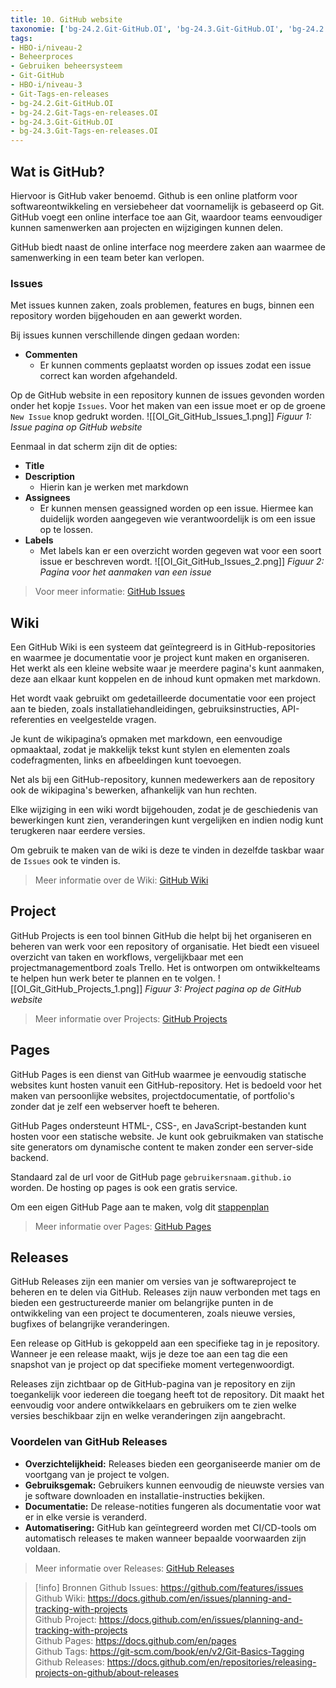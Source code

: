 ```yaml
---
title: 10. GitHub website
taxonomie: ['bg-24.2.Git-GitHub.OI', 'bg-24.3.Git-GitHub.OI', 'bg-24.2.Git-Tags-en-releases.OI', 'bg-24.3.Git-Tags-en-releases.OI']
tags:
- HBO-i/niveau-2
- Beheerproces
- Gebruiken beheersysteem
- Git-GitHub
- HBO-i/niveau-3
- Git-Tags-en-releases
- bg-24.2.Git-GitHub.OI
- bg-24.2.Git-Tags-en-releases.OI
- bg-24.3.Git-GitHub.OI
- bg-24.3.Git-Tags-en-releases.OI
---
```


## Wat is GitHub?
Hiervoor is GitHub vaker benoemd. Github is een online platform voor softwareontwikkeling en versiebeheer dat voornamelijk is gebaseerd op Git. GitHub voegt een online interface toe aan Git, waardoor teams eenvoudiger kunnen samenwerken aan projecten en wijzigingen kunnen delen.

GitHub biedt naast de online interface nog meerdere zaken aan waarmee de samenwerking in een team beter kan verlopen.

### Issues
Met issues kunnen zaken, zoals problemen, features en bugs, binnen een repository worden bijgehouden en aan gewerkt worden.

Bij issues kunnen verschillende dingen gedaan worden:

- **Commenten**
  - Er kunnen comments geplaatst worden op issues zodat een issue correct kan worden afgehandeld.

Op de GitHub website in een repository kunnen de issues gevonden worden onder het kopje `Issues`. Voor het maken van een issue moet er op de groene `New Issue` knop gedrukt worden.
![[OI_Git_GitHub_Issues_1.png]]
*Figuur 1: Issue pagina op GitHub website*

Eenmaal in dat scherm zijn dit de opties:
- **Title**
- **Description**
  - Hierin kan je werken met markdown
- **Assignees**
  - Er kunnen mensen geassigned worden op een issue. Hiermee kan duidelijk worden aangegeven wie verantwoordelijk is om een issue op te lossen.
- **Labels**
  - Met labels kan er een overzicht worden gegeven wat voor een soort issue er beschreven wordt.
![[OI_Git_GitHub_Issues_2.png]]
*Figuur 2: Pagina voor het aanmaken van een issue*

> Voor meer informatie: [GitHub Issues](https://github.com/features/issues)

## Wiki
Een GitHub Wiki is een systeem dat geïntegreerd is in GitHub-repositories en waarmee je documentatie voor je project kunt maken en organiseren. Het werkt als een kleine website waar je meerdere pagina's kunt aanmaken, deze aan elkaar kunt koppelen en de inhoud kunt opmaken met markdown.

Het wordt vaak gebruikt om gedetailleerde documentatie voor een project aan te bieden, zoals installatiehandleidingen, gebruiksinstructies, API-referenties en veelgestelde vragen.

Je kunt de wikipagina’s opmaken met markdown, een eenvoudige opmaaktaal, zodat je makkelijk tekst kunt stylen en elementen zoals codefragmenten, links en afbeeldingen kunt toevoegen.

Net als bij een GitHub-repository, kunnen medewerkers aan de repository ook de wikipagina's bewerken, afhankelijk van hun rechten.

Elke wijziging in een wiki wordt bijgehouden, zodat je de geschiedenis van bewerkingen kunt zien, veranderingen kunt vergelijken en indien nodig kunt terugkeren naar eerdere versies.

Om gebruik te maken van de wiki is deze te vinden in dezelfde taskbar waar de `Issues` ook te vinden is.

> Meer informatie over de Wiki: [GitHub Wiki](https://docs.github.com/en/issues/planning-and-tracking-with-projects)

## Project
GitHub Projects is een tool binnen GitHub die helpt bij het organiseren en beheren van werk voor een repository of organisatie. Het biedt een visueel overzicht van taken en workflows, vergelijkbaar met een projectmanagementbord zoals Trello. Het is ontworpen om ontwikkelteams te helpen hun werk beter te plannen en te volgen.
![[OI_Git_GitHub_Projects_1.png]]
*Figuur 3: Project pagina op de GitHub website*

> Meer informatie over Projects: [GitHub Projects](https://docs.github.com/en/issues/planning-and-tracking-with-projects)

## Pages
GitHub Pages is een dienst van GitHub waarmee je eenvoudig statische websites kunt hosten vanuit een GitHub-repository. Het is bedoeld voor het maken van persoonlijke websites, projectdocumentatie, of portfolio's zonder dat je zelf een webserver hoeft te beheren.

GitHub Pages ondersteunt HTML-, CSS-, en JavaScript-bestanden kunt hosten voor een statische website. Je kunt ook gebruikmaken van statische site generators om dynamische content te maken zonder een server-side backend.

Standaard zal de url voor de GitHub page `gebruikersnaam.github.io` worden. De hosting op pages is ook een gratis service.

Om een eigen GitHub Page aan te maken, volg dit [stappenplan](https://docs.github.com/en/pages/quickstart)

> Meer informatie over Pages: [GitHub Pages](https://docs.github.com/en/pages)

## Releases
GitHub Releases zijn een manier om versies van je softwareproject te beheren en te delen via GitHub. Releases zijn nauw verbonden met tags en bieden een gestructureerde manier om belangrijke punten in de ontwikkeling van een project te documenteren, zoals nieuwe versies, bugfixes of belangrijke veranderingen.

Een release op GitHub is gekoppeld aan een specifieke tag in je repository. Wanneer je een release maakt, wijs je deze toe aan een tag die een snapshot van je project op dat specifieke moment vertegenwoordigt.

Releases zijn zichtbaar op de GitHub-pagina van je repository en zijn toegankelijk voor iedereen die toegang heeft tot de repository. Dit maakt het eenvoudig voor andere ontwikkelaars en gebruikers om te zien welke versies beschikbaar zijn en welke veranderingen zijn aangebracht.

### Voordelen van GitHub Releases
- **Overzichtelijkheid:** Releases bieden een georganiseerde manier om de voortgang van je project te volgen.
- **Gebruiksgemak:** Gebruikers kunnen eenvoudig de nieuwste versies van je software downloaden en installatie-instructies bekijken.
- **Documentatie:** De release-notities fungeren als documentatie voor wat er in elke versie is veranderd.
- **Automatisering:** GitHub kan geïntegreerd worden met CI/CD-tools om automatisch releases te maken wanneer bepaalde voorwaarden zijn voldaan.

> Meer informatie over Releases: [GitHub Releases](https://docs.github.com/en/repositories/releasing-projects-on-github/about-releases)

> [!info] Bronnen
> Github Issues: https://github.com/features/issues \
> Github Wiki: https://docs.github.com/en/issues/planning-and-tracking-with-projects \
> Github Project: https://docs.github.com/en/issues/planning-and-tracking-with-projects \
> Github Pages: https://docs.github.com/en/pages \
> Github Tags: https://git-scm.com/book/en/v2/Git-Basics-Tagging \
> Github Releases: https://docs.github.com/en/repositories/releasing-projects-on-github/about-releases
